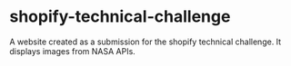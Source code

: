 # shopify-technical-challenge
 A website created as a submission for the shopify technical challenge. It displays images from NASA APIs.
